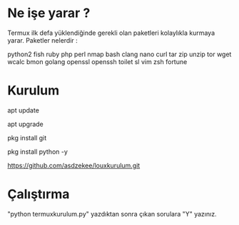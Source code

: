 # Ne işe yarar ?
Termux ilk defa yüklendiğinde gerekli olan paketleri kolaylıkla kurmaya yarar.
Paketler nelerdir :

python2  fish  ruby  php  perl  nmap  bash  clang  nano curl  tar zip unzip  tor  wget  wcalc  bmon  golang  openssl openssh toilet  sl vim  zsh  fortune


# Kurulum 

apt update

apt upgrade

pkg install git

pkg install python -y

https://github.com/asdzekee/louxkurulum.git

# Çalıştırma

"python termuxkurulum.py" yazdıktan sonra çıkan sorulara "Y" yazınız.
